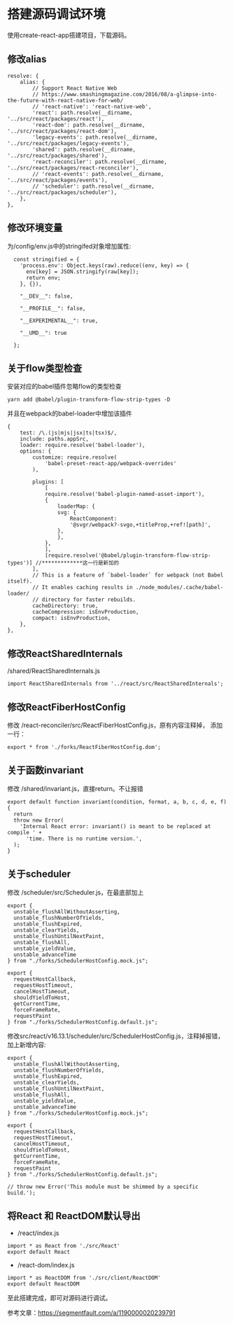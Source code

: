 # 搭建源码调试环境
使用create-react-app搭建项目，下载源码。
## 修改alias
```
resolve: {
    alias: {
        // Support React Native Web
        // https://www.smashingmagazine.com/2016/08/a-glimpse-into-the-future-with-react-native-for-web/
        // 'react-native': 'react-native-web',
        'react': path.resolve(__dirname, '../src/react/packages/react'),
        'react-dom': path.resolve(__dirname, '../src/react/packages/react-dom'),
        'legacy-events': path.resolve(__dirname, '../src/react/packages/legacy-events'),
        'shared': path.resolve(__dirname, '../src/react/packages/shared'),
        'react-reconciler': path.resolve(__dirname, '../src/react/packages/react-reconciler'),
        // 'react-events': path.resolve(__dirname, '../src/react/packages/events'),
        // 'scheduler': path.resolve(__dirname, '../src/react/packages/scheduler'),
    },
},
```
## 修改环境变量
为/config/env.js中的stringifed对象增加属性:
```
  const stringified = {
    'process.env': Object.keys(raw).reduce((env, key) => {
      env[key] = JSON.stringify(raw[key]);
      return env;
    }, {}),

    "__DEV__": false,

    "__PROFILE__": false,

    "__EXPERIMENTAL__": true,

    "__UMD__": true

  };
```
## 关于flow类型检查
安装对应的babel插件忽略flow的类型检查
```
yarn add @babel/plugin-transform-flow-strip-types -D
```
并且在webpack的babel-loader中增加该插件
```
{
    test: /\.(js|mjs|jsx|ts|tsx)$/,
    include: paths.appSrc,
    loader: require.resolve('babel-loader'),
    options: {
        customize: require.resolve(
            'babel-preset-react-app/webpack-overrides'
        ),

        plugins: [
            [
            require.resolve('babel-plugin-named-asset-import'),
            {
                loaderMap: {
                svg: {
                    ReactComponent:
                    '@svgr/webpack?-svgo,+titleProp,+ref![path]',
                },
                },
            },
            ],
            [require.resolve('@babel/plugin-transform-flow-strip-types')] //*************这一行是新加的
        ],
        // This is a feature of `babel-loader` for webpack (not Babel itself).
        // It enables caching results in ./node_modules/.cache/babel-loader/
        // directory for faster rebuilds.
        cacheDirectory: true,
        cacheCompression: isEnvProduction,
        compact: isEnvProduction,
    },
},
```

## 修改ReactSharedInternals
/shared/ReactSharedInternals.js
```
import ReactSharedInternals from '../react/src/ReactSharedInternals';
```
## 修改ReactFiberHostConfig
修改 /react-reconciler/src/ReactFiberHostConfig.js，原有内容注释掉，
添加一行：
```
export * from './forks/ReactFiberHostConfig.dom';
```

## 关于函数invariant
修改 /shared/invariant.js，直接return。不让报错
```
export default function invariant(condition, format, a, b, c, d, e, f) {
  return
  throw new Error(
    'Internal React error: invariant() is meant to be replaced at compile ' +
      'time. There is no runtime version.',
  );
}
```
## 关于scheduler
修改 /scheduler/src/Scheduler.js，在最底部加上
```
export {
  unstable_flushAllWithoutAsserting,
  unstable_flushNumberOfYields,
  unstable_flushExpired,
  unstable_clearYields,
  unstable_flushUntilNextPaint,
  unstable_flushAll,
  unstable_yieldValue,
  unstable_advanceTime
} from "./forks/SchedulerHostConfig.mock.js";

export {
  requestHostCallback,
  requestHostTimeout,
  cancelHostTimeout,
  shouldYieldToHost,
  getCurrentTime,
  forceFrameRate,
  requestPaint
} from "./forks/SchedulerHostConfig.default.js";
```

修改src/react/v16.13.1/scheduler/src/SchedulerHostConfig.js，注释掉报错，加上新增内容:
```
export {
  unstable_flushAllWithoutAsserting,
  unstable_flushNumberOfYields,
  unstable_flushExpired,
  unstable_clearYields,
  unstable_flushUntilNextPaint,
  unstable_flushAll,
  unstable_yieldValue,
  unstable_advanceTime
} from "./forks/SchedulerHostConfig.mock.js";

export {
  requestHostCallback,
  requestHostTimeout,
  cancelHostTimeout,
  shouldYieldToHost,
  getCurrentTime,
  forceFrameRate,
  requestPaint
} from "./forks/SchedulerHostConfig.default.js";

// throw new Error('This module must be shimmed by a specific build.');

```

## 将React 和 ReactDOM默认导出
* /react/index.js
```
import * as React from './src/React'
export default React
```
* /react-dom/index.js
```
import * as ReactDOM from './src/client/ReactDOM'
export default ReactDOM
```

至此搭建完成，即可对源码进行调试。

参考文章：https://segmentfault.com/a/1190000020239791
